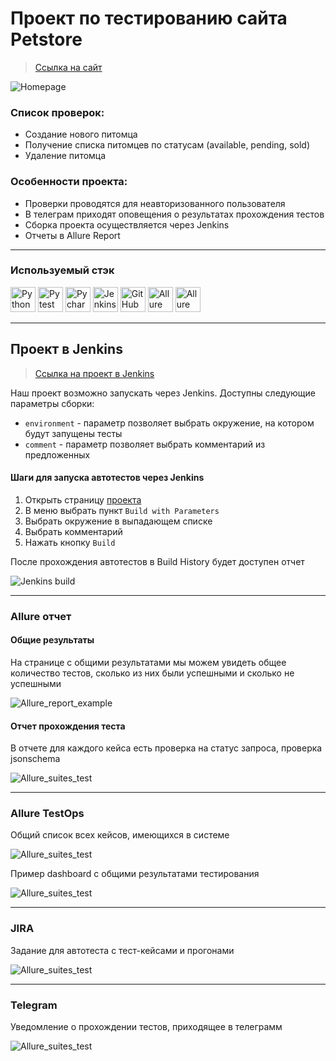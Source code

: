 <h1> Проект по тестированию сайта Petstore</h1>

> <a target="_blank" href="https://petstore.swagger.io/">Ссылка на сайт</a>

![Homepage](./resources/screenshots/Homepage.png)

### Список проверок:
* Создание нового питомца
* Получение списка питомцев по статусам (available, pending, sold)
* Удаление питомца

### Особенности проекта:
* Проверки проводятся для неавторизованного пользователя
* В телеграм приходят оповещения о результатах прохождения тестов
* Сборка проекта осуществляется через Jenkins 
* Отчеты в Allure Report
----

### Используемый стэк

<img title="Python" src="./resources/icons/python.png" height="40" width="40"/> <img title="Pytest" src="./resources/icons/pytest.png" height="40" width="40"/> <img title="Pycharm" src="./resources/icons/pycharm.png" height="40" width="40"/> <img title="Jenkins" src="./resources/icons/jenkins.png" height="40" width="40"/> <img title="GitHub" src="./resources/icons/github.png" height="40" width="40"/> <img title="Allure Report" src="./resources/icons/allure_report.png" height="40" width="40"/> <img title="Allure TestOps" src="./resources/icons/allureTestOps.png" height="40" width="40"/>

----

## Проект в Jenkins
> <a target="_blank" href="https://github.com/ZukhraN/petstore-api-project">Ссылка на проект в Jenkins</a>

Наш проект возможно запускать через Jenkins. Доступны следующие параметры сборки:
* `environment` - параметр позволяет выбрать окружение, на котором будут запущены тесты
* `comment` - параметр позволяет выбрать комментарий из предложенных


#### Шаги для запуска автотестов через Jenkins

1. Открыть страницу <a target="_blank" href="https://jenkins.autotests.cloud/job/hdrezka_ui_project/">проекта</a>
2. В меню выбрать пункт `Build with Parameters`
3. Выбрать окружение в выпадающем списке
4. Выбрать комментарий
5. Нажать кнопку `Build`

После прохождения автотестов в Build History будет доступен отчет

![Jenkins build](./resources/screenshots/Build.png)

----

### Allure отчет
#### Общие результаты

На странице с общими результатами мы можем увидеть общее количество тестов, сколько из них были успешными и сколько не успешными

![Allure_report_example](./resources/screenshots/allure_report_result.png)

#### Отчет прохождения теста

 В отчете для каждого кейса есть проверка на статус запроса, проверка jsonschema

![Allure_suites_test](./resources/screenshots/allure_suites.png)


----

### Allure TestOps

 Общий список всех кейсов, имеющихся в системе

![Allure_suites_test](./resources/screenshots/allure_testops_results.png)

 Пример dashboard с общими результатами тестирования

![Allure_suites_test](./resources/screenshots/dashboard.png)

----

### JIRA

Задание для автотеста с тест-кейсами и прогонами

![Allure_suites_test](./resources/screenshots/jira.png)

----

### Telegram

Уведомление о прохождении тестов, приходящее в телеграмм

![Allure_suites_test](./resources/screenshots/telegram.jpg)
